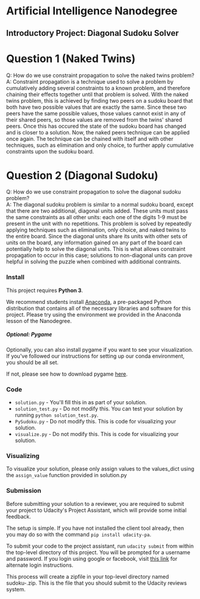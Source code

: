 # Artificial Intelligence Nanodegree
## Introductory Project: Diagonal Sudoku Solver

# Question 1 (Naked Twins)
Q: How do we use constraint propagation to solve the naked twins problem?  
A: Constraint propagation is a technique used to solve a problem by cumulatively adding
   several constraints to a known problem, and therefore chaining their effects together
   until that problem is solved.
   With the naked twins problem, this is achieved by finding two peers on a sudoku board
   that both have two possible values that are exactly the same. Since these two peers have 
   the same possible values, those values cannot exist in any of their shared peers, so those
   values are removed from the twins' shared peers. Once this has occured the state of the
   sudoku board has changed and is closer to a solution. Now, the naked peers technique
   can be applied once again. The technique can be chained with itself and with other
   techniques, such as elimination and only choice, to further apply cumulative constraints
   upon the sudoku board.

# Question 2 (Diagonal Sudoku)
Q: How do we use constraint propagation to solve the diagonal sudoku problem?  
A: The diagonal sudoku problem is similar to a normal sudoku board, except that there
   are two additional, diagonal units added. These units must pass the same constraints
   as all other units: each one of the digits 1-9 must be present in the unit with no
   repetitions.
   This problem is solved by repeatedly applying techniques such as elimination, only choice,
   and naked twins to the entire board. Since the diagonal units share its units with other
   sets of units on the board, any information gained on any part of the board can
   potentially help to solve the diagonal units. This is what allows constraint
   propagation to occur in this case; solutions to non-diagonal units can prove helpful
   in solving the puzzle when combined with additional contraints.

### Install

This project requires **Python 3**.

We recommend students install [Anaconda](https://www.continuum.io/downloads), a pre-packaged Python distribution that contains all of the necessary libraries and software for this project. 
Please try using the environment we provided in the Anaconda lesson of the Nanodegree.

##### Optional: Pygame

Optionally, you can also install pygame if you want to see your visualization. If you've followed our instructions for setting up our conda environment, you should be all set.

If not, please see how to download pygame [here](http://www.pygame.org/download.shtml).

### Code

* `solution.py` - You'll fill this in as part of your solution.
* `solution_test.py` - Do not modify this. You can test your solution by running `python solution_test.py`.
* `PySudoku.py` - Do not modify this. This is code for visualizing your solution.
* `visualize.py` - Do not modify this. This is code for visualizing your solution.

### Visualizing

To visualize your solution, please only assign values to the values_dict using the `assign_value` function provided in solution.py

### Submission
Before submitting your solution to a reviewer, you are required to submit your project to Udacity's Project Assistant, which will provide some initial feedback.  

The setup is simple.  If you have not installed the client tool already, then you may do so with the command `pip install udacity-pa`.  

To submit your code to the project assistant, run `udacity submit` from within the top-level directory of this project.  You will be prompted for a username and password.  If you login using google or facebook, visit [this link](https://project-assistant.udacity.com/auth_tokens/jwt_login) for alternate login instructions.

This process will create a zipfile in your top-level directory named sudoku-<id>.zip.  This is the file that you should submit to the Udacity reviews system.

